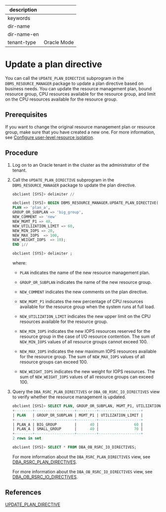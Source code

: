 |description||
|---|---|
|keywords||
|dir-name||
|dir-name-en||
|tenant-type|Oracle Mode|

# Update a plan directive

You can call the `UPDATE_PLAN_DIRECTIVE` subprogram in the `DBMS_RESOURCE_MANAGER` package to update a plan directive based on business needs. You can update the resource management plan, bound resource group, CPU resources available for the resource group, and limit on the CPU resources available for the resource group.

## Prerequisites

If you want to change the original resource management plan or resource group, make sure that you have created a new one. For more information, see [Configure user-level resource isolation](../200.resource-isolation-of-oracle-mode/200.resource-isolation-at-user-level-of-oracle-mode.md).

## Procedure

1. Log on to an Oracle tenant in the cluster as the administrator of the tenant.

2. Call the `UPDATE_PLAN_DIRECTIVE` subprogram in the `DBMS_RESOURCE_MANAGER` package to update the plan directive.

   ```sql
   obclient [SYS]> delimiter //

   obclient [SYS]> BEGIN DBMS_RESOURCE_MANAGER.UPDATE_PLAN_DIRECTIVE(
   PLAN => 'plan_a',
   GROUP_OR_SUBPLAN => 'big_group',
   NEW_COMMENT => 'new'
   NEW_MGMT_P1 => 40,
   NEW_UTILIZATION_LIMIT => 60,
   NEW_MIN_IOPS => 20,
   NEW_MAX_IOPS  => 100,
   NEW_WEIGHT_IOPS  => 10);
   END ;//

   obclient [SYS]> delimiter ;
   ```

   where:

   * `PLAN` indicates the name of the new resource management plan.

   * `GROUP_OR_SUBPLAN` indicates the name of the new resource group.

   * `NEW_COMMENT` indicates the new comments on the plan directive.

   * `NEW_MGMT_P1` indicates the new percentage of CPU resources available for the resource group when the system runs at full load.

   * `NEW_UTILIZATION_LIMIT` indicates the new upper limit on the CPU resources available for the resource group.

   * `NEW_MIN_IOPS` indicates the new IOPS resources reserved for the resource group in the case of I/O resource contention. The sum of `NEW_MIN_IOPS` values of all resource groups cannot exceed 100.

   * `NEW_MAX_IOPS` indicates the new maximum IOPS resources available for the resource group. The sum of `NEW_MAX_IOPS` values of all resource groups can exceed 100.

   * `NEW_WEIGHT_IOPS` indicates the new weight for IOPS resources. The sum of `NEW_WEIGHT_IOPS` values of all resource groups can exceed 100.

3. Query the `DBA_RSRC_PLAN_DIRECTIVES` or `DBA_OB_RSRC_IO_DIRECTIVES` view to verify whether the resource management  is updated.

   ```sql
   obclient [SYS]> SELECT PLAN, GROUP_OR_SUBPLAN, MGMT_P1, UTILIZATION_LIMIT FROM DBA_RSRC_PLAN_DIRECTIVES;
   +--------+------------------+---------+-------------------+
   | PLAN   | GROUP_OR_SUBPLAN | MGMT_P1 | UTILIZATION_LIMIT |
   +--------+------------------+---------+-------------------+
   | PLAN_A | BIG_GROUP        |      40 |                60 |
   | PLAN_A | SMALL_GROUP      |      40 |                70 |
   +--------+------------------+---------+-------------------+
   2 rows in set

   obclient [SYS]> SELECT * FROM DBA_OB_RSRC_IO_DIRECTIVES;
   ```

   For more information about the `DBA_RSRC_PLAN_DIRECTIVES` view, see [DBA_RSRC_PLAN_DIRECTIVES](../../../../../700.reference/700.system-views/500.system-view-of-oracle-mode/200.dictionary-view-of-oracle-mode/18600.dba_rsrc_plan_directives-of-oracle-mode.md).

   For more information about the `DBA_OB_RSRC_IO_DIRECTIVES` view, see [DBA_OB_RSRC_IO_DIRECTIVES](../../../../../700.reference/700.system-views/500.system-view-of-oracle-mode/200.dictionary-view-of-oracle-mode/15000.dba_ob_rsrc_io_directives-oracle.md).

## References

[UPDATE_PLAN_DIRECTIVE](../../../../../700.reference/500.sql-reference/300.pl-reference/300.pl-oracle/1400.pl-system-package-oracle/13300.dbms-resource-manager-oracle/900.update-plan-directive-oracle.md)